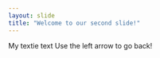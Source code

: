 ```yaml
---
layout: slide
title: "Welcome to our second slide!"
---
```

My textie text
Use the left arrow to go back!
